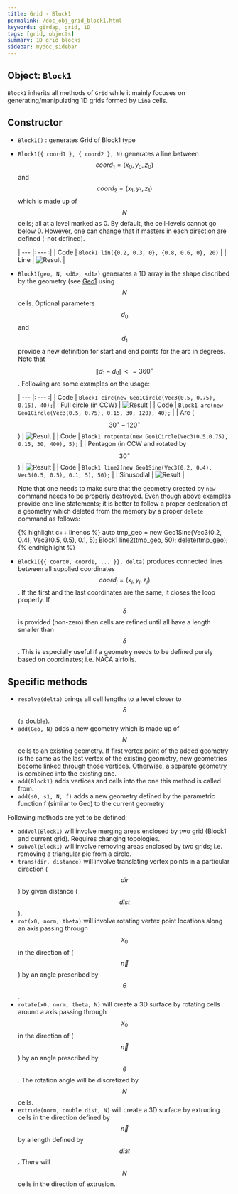 ```yaml
---
title: Grid - Block1
permalink: /doc_obj_grid_block1.html
keywords: girdap, grid, 1D
tags: [grid, objects]
summary: 1D grid blocks
sidebar: mydoc_sidebar
---
```


## Object: `Block1`

`Block1` inherits all methods of `Grid` while it mainly focuses on generating/manipulating 1D grids formed by `Line` cells.

## Constructor

- `Block1()` : generates Grid of Block1 type

- `Block1({ coord1 }, { coord2 }, N)` generates a line between $${coord}_1=(x_0, y_0, z_0)$$ and $${coord}_2=(x_1, y_1, z_1)$$ which is made up of $$N$$ cells; all at a level marked as 0. By default, the cell-levels cannot go below 0. However, one can change that if masters in each direction are defined (-not defined).

  | --- |: --- :| 
  |     Code  |  `Block1 lin({0.2, 0.3, 0}, {0.8, 0.6, 0}, 20)`   | 
  | Line   | ![Result]({{site.baseurl}}/images/obj/obj_block1_line.png)  |


- `Block1(geo, N, <d0>, <d1>)` generates a 1D array in the shape discribed by the geometry (see [Geo1]({{site.baseurl}}/doc_obj_geo1.html) using $$N$$ cells. Optional parameters $$d_0$$ and $$d_1$$ provide a new definition for start and end points for the arc in degrees. Note that $$\|d_1-d_0\| <= 360 {}^\circ $$. Following are some examples on the usage:

  | --- |: --- :|
  | Code | `Block1 circ(new Geo1Circle(Vec3(0.5, 0.75), 0.15), 40);`|
  | Full circle (in CCW) |  ![Result]({{site.baseurl}}/images/obj/obj_block1_circle00.png)  |
  | Code | `Block1 arc(new Geo1Circle(Vec3(0.5, 0.75), 0.15, 30, 120), 40);` |
  | Arc ($$30 {}^\circ - 120 {}^\circ$$) |  ![Result]({{site.baseurl}}/images/obj/obj_block1_circle01.png)  |
  | Code | `Block1 rotpenta(new Geo1Circle(Vec3(0.5,0.75), 0.15, 30, 400), 5);` |
  | Pentagon (in CCW and rotated by $$30 {}^\circ$$) |  ![Result]({{site.baseurl}}/images/obj/obj_block1_circle02.png)  |
  | Code | `Block1 line2(new Geo1Sine(Vec3(0.2, 0.4), Vec3(0.5, 0.5), 0.1, 5), 50);` |
  | Sinusodial |  ![Result]({{site.baseurl}}/images/obj/obj_block1_sine.png)  |

  Note that one needs to make sure that the geometry created by `new` command needs to be properly destroyed. Even though above examples provide one line statements; it is better to follow a proper decleration of a geometry which deleted from the memory by a proper `delete` command as follows:

  {% highlight c++ linenos %}
  auto tmp_geo = new Geo1Sine(Vec3(0.2, 0.4), Vec3(0.5, 0.5), 0.1, 5);
  Block1 line2(tmp_geo, 50);
  delete(tmp_geo);
  {% endhighlight %}

- `Block1({{ coord0, coord1, ... }}, delta)` produces connected lines between all supplied coordinates $${coord}_i = (x_i, y_i, z_i)$$. If the first and the last coordinates are the same, it closes the loop properly. If $$\delta$$ is provided (non-zero) then cells are refined until all have a length smaller than $$\delta$$. This is especially useful if a geometry needs to be defined purely based on coordinates; i.e. NACA airfoils.

## Specific methods

- `resolve(delta)` brings all cell lengths to a level closer to $$\delta$$ (a double).
- `add(Geo, N)` adds a new geometry which is made up of $$N$$ cells to an existing geometry. If first vertex point of the added geometry is the same as the last vertex of the existing geometry, new geometries become linked through those vertices. Otherwise, a separate geometry is combined into the existing one.
- `add(Block1)` adds vertices and cells into the one this method is called from.
- `add(s0, s1, N, f)` adds a new geometry defined by the parametric function f (similar to Geo) to the current geometry

Following methods are yet to be defined:

- `addVol(Block1)` will involve merging areas enclosed by two grid (Block1 and current grid). Requires changing topologies.
- `subVol(Block1)` will involve removing areas enclosed by two grids; i.e. removing a triangular pie from a circle.
- `trans(dir, distance)` will involve translating vertex points in a particular direction ($$dir$$) by given distance ($$dist$$).
- `rot(x0, norm, theta)` will involve rotating vertex point locations along an axis passing through $$x_0$$ in the direction of ($$\vec{n}$$) by an angle prescribed by $$\theta$$.
- `rotate(x0, norm, theta, N)` will create a 3D surface by rotating cells around a axis passing through $$x_0$$ in the direction of ($$\vec{n}$$) by an angle prescribed by $$\theta$$. The rotation angle will be discretized by $$N$$ cells.
- `extrude(norm, double dist, N)` will create a 3D surface by extruding cells in the direction defined by $$\vec{n}$$ by a length defined by $$dist$$. There will $$N$$ cells in the direction of extrusion.


